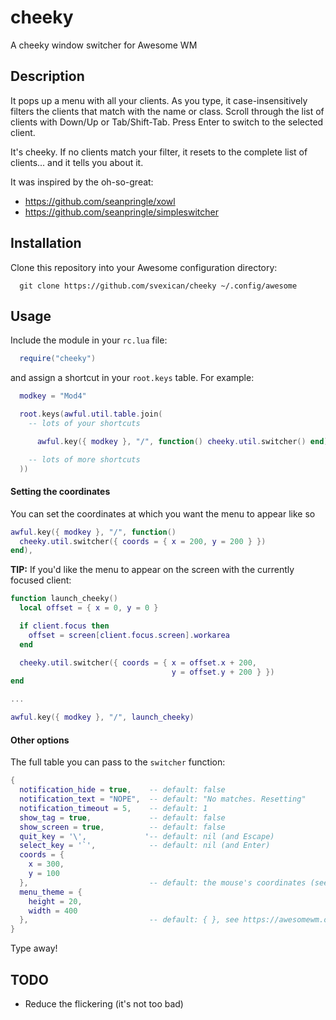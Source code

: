 # cheeky

A cheeky window switcher for Awesome WM

## Description

It pops up a menu with all your clients. As you type, it
case-insensitively filters the clients that match with the
name or class. Scroll through the list of clients with Down/Up
or Tab/Shift-Tab. Press Enter to switch to the selected client.

It's cheeky. If no clients match your filter, it resets to the complete list
of clients... and it tells you about it.

It was inspired by the oh-so-great:

- https://github.com/seanpringle/xowl
- https://github.com/seanpringle/simpleswitcher

## Installation


Clone this repository into your Awesome configuration directory:

```
  git clone https://github.com/svexican/cheeky ~/.config/awesome
```

## Usage

Include the module in your `rc.lua` file:

```lua
  require("cheeky")
```

and assign a shortcut in your `root.keys` table. For example:

```lua
  modkey = "Mod4"

  root.keys(awful.util.table.join(
    -- lots of your shortcuts

      awful.key({ modkey }, "/", function() cheeky.util.switcher() end),

    -- lots of more shortcuts
  ))
```

#### Setting the coordinates

You can set the coordinates at which you want the menu to appear like so

```lua
awful.key({ modkey }, "/", function()
  cheeky.util.switcher({ coords = { x = 200, y = 200 } })
end),
```

**TIP:** If you'd like the menu to appear on the screen with the
currently focused client:

```lua
function launch_cheeky()
  local offset = { x = 0, y = 0 }

  if client.focus then
    offset = screen[client.focus.screen].workarea
  end

  cheeky.util.switcher({ coords = { x = offset.x + 200,
                                    y = offset.y + 200 } })
end

...

awful.key({ modkey }, "/", launch_cheeky)
```

#### Other options

The full table you can pass to the `switcher` function:

```lua
{
  notification_hide = true,    -- default: false
  notification_text = "NOPE",  -- default: "No matches. Resetting"
  notification_timeout = 5,    -- default: 1
  show_tag = true,             -- default: false
  show_screen = true,          -- default: false
  quit_key = '\',             '-- default: nil (and Escape)
  select_key = '`',            -- default: nil (and Enter)
  coords = {
    x = 300,
    y = 100
  },                           -- default: the mouse's coordinates (see above example)
  menu_theme = {
    height = 20,
    width = 400
  },                           -- default: { }, see https://awesomewm.org/doc/api/modules/awful.menu.html#new
}
```

Type away!

## TODO

- Reduce the flickering (it's not too bad)
